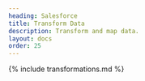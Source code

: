 ```yaml
---
heading: Salesforce
title: Transform Data
description: Transform and map data.
layout: docs
order: 25
---
```


{% include transformations.md %}
